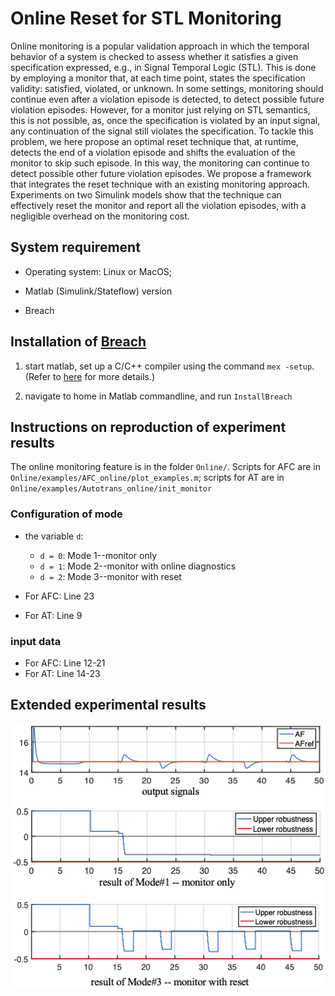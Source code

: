 # Online Reset for STL Monitoring

Online monitoring is a popular validation approach in which the temporal behavior of a system is checked to assess whether it satisfies a given specification expressed, e.g., in Signal Temporal Logic (STL). This is done by employing a monitor that, at each time point, states the specification validity: satisfied, violated, or unknown. In some settings, monitoring should continue even after a violation episode is detected, to detect possible future violation episodes. However, for a monitor just relying on STL semantics, this is not possible, as, once the specification is violated by an input signal, any continuation of the signal still violates the specification. To tackle this problem, we here propose an optimal reset technique that, at runtime, detects the end of a violation episode and shifts the evaluation of the monitor to skip such episode. In this way, the monitoring can continue to detect possible other future violation episodes. We propose a framework that integrates the reset technique with an existing monitoring approach. Experiments on two Simulink models show that the technique can effectively reset the monitor and report all the violation episodes, with a negligible overhead on the monitoring cost.

## System requirement

- Operating system: Linux or MacOS;

- Matlab (Simulink/Stateflow) version

- Breach

## Installation of [Breach](https://github.com/decyphir/breach)

 1. start matlab, set up a C/C++ compiler using the command `mex -setup`. (Refer to [here](https://www.mathworks.com/help/matlab/matlab_external/changing-default-compiler.html) for more details.)
  
 2. navigate to home in Matlab commandline, and run `InstallBreach`

## Instructions on reproduction of experiment results
 
 The online monitoring feature is in the folder `Online/`. Scripts for AFC are in `Online/examples/AFC_online/plot_examples.m`; scripts for AT are in `Online/examples/Autotrans_online/init_monitor`
 
### Configuration of mode

- the variable `d`:
  - `d = 0`: Mode 1--monitor only
  - `d = 1`: Mode 2--monitor with online diagnostics
  - `d = 2`: Mode 3--monitor with reset

- For AFC: Line 23
- For AT: Line 9

### input data

- For AFC: Line 12-21
- For AT: Line 14-23

## Extended experimental results

![experiment in paper!](/Online/experiment/effect.png)
